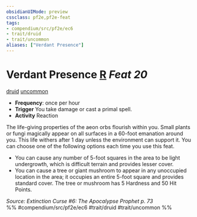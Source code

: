 ```yaml
---
obsidianUIMode: preview
cssclass: pf2e,pf2e-feat
tags:
- compendium/src/pf2e/ec6
- trait/druid
- trait/uncommon
aliases: ["Verdant Presence"]
---
```

# Verdant Presence  [R](../../Rules/core-rulebook/chapter-9-playing-the-game.md#Actions "Reaction") *Feat 20*  
[druid](../../Rules/traits/druid.md)  [uncommon](../../Rules/traits/uncommon.md)  

- **Frequency**: once per hour
- **Trigger** You take damage or cast a primal spell.
- **Activity** Reaction

The life-giving properties of the aeon orbs flourish within you. Small plants or fungi magically appear on all surfaces in a 60-foot emanation around you. This life withers after 1 day unless the environment can support it. You can choose one of the following options each time you use this feat.

- You can cause any number of 5-foot squares in the area to be light undergrowth, which is difficult terrain and provides lesser cover.
- You can cause a tree or giant mushroom to appear in any unoccupied location in the area; it occupies an entire 5-foot square and provides standard cover. The tree or mushroom has 5 Hardness and 50 Hit Points.

*Source: Extinction Curse #6: The Apocalypse Prophet p. 73*  
%% #compendium/src/pf2e/ec6 #trait/druid #trait/uncommon %%